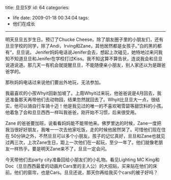 title: 旦旦5岁
id: 64
categories:
  - life
date: 2009-01-18 00:34:04
tags:
  - 他们在成长
---

明天旦旦五岁生日。预订了Chucke Cheese。除了朋友圈子里的小朋友们，还有旦旦学校的同学，除了Andi，Irving和Zane，其他居然都是女孩子。”白的黑的都有“，旦旦说。 Jenifer妈妈电话说Jenifer会去，想起上次碰见，她特地过来问我知不知道旦旦和Jenifer在学校打过Kiss。我不知这算不算告状，连说我会和旦旦说道说道。那几天一有机会就提醒旦旦，不能随便亲小朋友，别人家还以为是跟爸爸学的。

那秋妈妈电话过来说他们要出外地玩，无法参加。

我最喜欢的小孩Whyit回新加坡了。上周Whyit过来玩，他爸爸说是4月回去，我还准备那天再带他们去动物园，结果忽然就回去了。Whyit比旦旦大一点，很结实，他可以骑自行车骑十迈！他是我见过的唯一的不喜欢喝雪碧等甜饮料的小孩。他着急了会和旦旦西西一样叫我爸爸，刚开始不习惯，后来很受用。

Zane 的爸爸要加班，说看看妈妈能不能带他来。佛罗里达的时候，Zane一度把我当很好好朋友，我唯一一次去他家吃饭，走的时候他居然哭了。可惜他们现在住在 50分钟之外，不然旦旦可以多个小朋友。孩子的记忆真好，旦旦和Zane也就见过两三次，上次Zane生日，距上一次他们在一起玩，至少一年了。他们就像老朋友一样热乎。要是明天Zane来不了，旦旦一定会问。

今天带他们去party city准备回给小朋友们的小礼物。看见Lighting MC King和Doc（旦旦西西最爱的动画片Cars里的主人公）的大招贴，买来贴在他们的床前。他们的窗帘，也是Cars。旦旦还说，那天你再给我买个cars的被子好吗？
